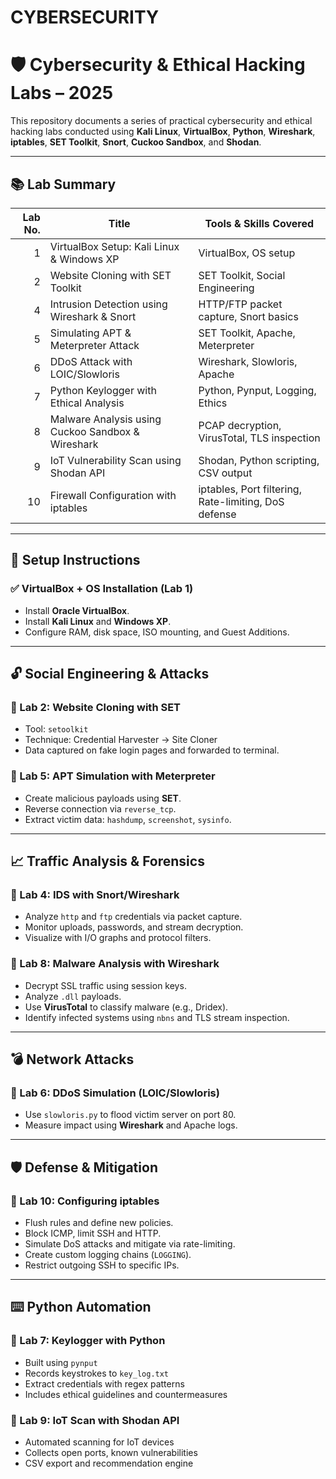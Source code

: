 # CYBERSECURITY

# 🛡️ Cybersecurity & Ethical Hacking Labs – 2025

This repository documents a series of practical cybersecurity and ethical hacking labs conducted using **Kali Linux**, **VirtualBox**, **Python**, **Wireshark**, **iptables**, **SET Toolkit**, **Snort**, **Cuckoo Sandbox**, and **Shodan**.

---

## 📚 Lab Summary

| Lab No. | Title                                                                 | Tools & Skills Covered                           |
|--------:|------------------------------------------------------------------------|--------------------------------------------------|
| 1       | VirtualBox Setup: Kali Linux & Windows XP                             | VirtualBox, OS setup                             |
| 2       | Website Cloning with SET Toolkit                                       | SET Toolkit, Social Engineering                  |
| 4       | Intrusion Detection using Wireshark & Snort                            | HTTP/FTP packet capture, Snort basics            |
| 5       | Simulating APT & Meterpreter Attack                                    | SET Toolkit, Apache, Meterpreter                 |
| 6       | DDoS Attack with LOIC/Slowloris                                        | Wireshark, Slowloris, Apache                     |
| 7       | Python Keylogger with Ethical Analysis                                 | Python, Pynput, Logging, Ethics                  |
| 8       | Malware Analysis using Cuckoo Sandbox & Wireshark                     | PCAP decryption, VirusTotal, TLS inspection      |
| 9       | IoT Vulnerability Scan using Shodan API                                | Shodan, Python scripting, CSV output             |
| 10      | Firewall Configuration with iptables                                   | iptables, Port filtering, Rate-limiting, DoS defense |

---

## 🔧 Setup Instructions

### ✅ VirtualBox + OS Installation (Lab 1)
- Install **Oracle VirtualBox**.
- Install **Kali Linux** and **Windows XP**.
- Configure RAM, disk space, ISO mounting, and Guest Additions.

---

## 🔓 Social Engineering & Attacks

### 📌 Lab 2: Website Cloning with SET
- Tool: `setoolkit`
- Technique: Credential Harvester → Site Cloner
- Data captured on fake login pages and forwarded to terminal.

### 📌 Lab 5: APT Simulation with Meterpreter
- Create malicious payloads using **SET**.
- Reverse connection via `reverse_tcp`.
- Extract victim data: `hashdump`, `screenshot`, `sysinfo`.

---

## 📈 Traffic Analysis & Forensics

### 📌 Lab 4: IDS with Snort/Wireshark
- Analyze `http` and `ftp` credentials via packet capture.
- Monitor uploads, passwords, and stream decryption.
- Visualize with I/O graphs and protocol filters.

### 📌 Lab 8: Malware Analysis with Wireshark
- Decrypt SSL traffic using session keys.
- Analyze `.dll` payloads.
- Use **VirusTotal** to classify malware (e.g., Dridex).
- Identify infected systems using `nbns` and TLS stream inspection.

---

## 💣 Network Attacks

### 📌 Lab 6: DDoS Simulation (LOIC/Slowloris)
- Use `slowloris.py` to flood victim server on port 80.
- Measure impact using **Wireshark** and Apache logs.

---

## 🛡️ Defense & Mitigation

### 📌 Lab 10: Configuring iptables
- Flush rules and define new policies.
- Block ICMP, limit SSH and HTTP.
- Simulate DoS attacks and mitigate via rate-limiting.
- Create custom logging chains (`LOGGING`).
- Restrict outgoing SSH to specific IPs.

---

## ⌨️ Python Automation

### 📌 Lab 7: Keylogger with Python
- Built using `pynput`
- Records keystrokes to `key_log.txt`
- Extract credentials with regex patterns
- Includes ethical guidelines and countermeasures

### 📌 Lab 9: IoT Scan with Shodan API
- Automated scanning for IoT devices
- Collects open ports, known vulnerabilities
- CSV export and recommendation engine
